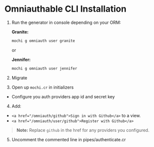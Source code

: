 # Omniauthable CLI Installation

1. Run the generator in console depending on your ORM:  

    **Granite:**  
    ```bash
    mochi g omniauth user granite
    ```

    or  

    **Jennifer:**  
    ```bash
    mochi g omniauth user jennifer
    ```  

2. Migrate

3. Open up `mochi.cr` in initializers
  - Configure you auth providers app id and secret key

4. Add:
  - `<a href="/omniauth/github">Sign in with Github</a>` to a view.
  - `<a href="/omniauth/user/github">Register with Github</a>`
  > **Note:** Replace `github` in the href for any providers you configured.

5. Uncomment the commented line in pipes/authenticate.cr